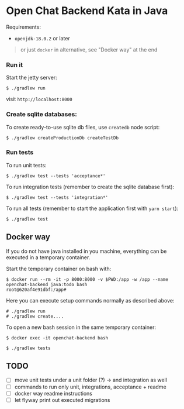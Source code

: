 # Open Chat Backend Kata in Java
Requirements:

- `openjdk-18.0.2` or later

> or just `docker` in alternative, see "Docker way" at the end

### Run it

Start the jetty server:

```
$ ./gradlew run
```

visit `http://localhost:8000`

### Create sqlite databases:

To create ready-to-use sqlite db files, use `createdb` node script:

```
$ ./gradlew createProductionDb createTestDb
```

### Run tests

To run unit tests:

```
$ ./gradlew test --tests 'acceptance*'
```

To run integration tests (remember to create the sqlite database first):

```
$ ./gradlew test --tests 'integration*'
```

To run all tests (remember to start the application first with `yarn start`):

```
$ ./gradlew test
```

## Docker way

If you do not have java installed in you machine, everything can be executed in a temporary container.

Start the temporary container on bash with:

```
$ docker run --rm -it -p 8000:8000 -v $PWD:/app -w /app --name openchat-backend java:todo bash
root@620af4e91dbf:/app#
```

Here you can execute setup commands normally as described above:

```
# ./gradlew run
# ./gradlew create....
```

To open a new bash session in the same temporary container:

```
$ docker exec -it openchat-backend bash
```

```
$ ./gradlew tests
```

## TODO

- [ ] move unit tests under a unit folder (?) -> and integration as well
- [ ] commands to run only unit, integrations, acceptance + readme
- [ ] docker way readme instructions
- [ ] let flyway print out executed migrations
